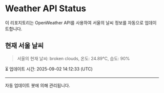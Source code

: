 
# Weather API Status

이 리포지토리는 OpenWeather API를 사용하여 서울의 날씨 정보를 자동으로 업데이트합니다.

## 현재 서울 날씨
> 서울의 현재 날씨: broken clouds, 온도: 24.89°C, 습도: 90%

⏳ 업데이트 시간: 2025-09-02 14:12:33 (UTC)

---
자동 업데이트 봇에 의해 관리됩니다.
